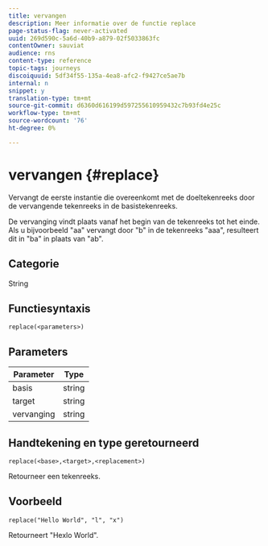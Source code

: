 ```yaml
---
title: vervangen
description: Meer informatie over de functie replace
page-status-flag: never-activated
uuid: 269d590c-5a6d-40b9-a879-02f5033863fc
contentOwner: sauviat
audience: rns
content-type: reference
topic-tags: journeys
discoiquuid: 5df34f55-135a-4ea8-afc2-f9427ce5ae7b
internal: n
snippet: y
translation-type: tm+mt
source-git-commit: d6360d616199d597255610959432c7b93fd4e25c
workflow-type: tm+mt
source-wordcount: '76'
ht-degree: 0%

---
```



# vervangen {#replace}

Vervangt de eerste instantie die overeenkomt met de doeltekenreeks door de vervangende tekenreeks in de basistekenreeks.

De vervanging vindt plaats vanaf het begin van de tekenreeks tot het einde. Als u bijvoorbeeld &quot;aa&quot; vervangt door &quot;b&quot; in de tekenreeks &quot;aaa&quot;, resulteert dit in &quot;ba&quot; in plaats van &quot;ab&quot;.

## Categorie

String

## Functiesyntaxis

`replace(<parameters>)`

## Parameters

| Parameter | Type |
|-----------|--------------|
| basis | string |
| target | string |
| vervanging | string |

## Handtekening en type geretourneerd

`replace(<base>,<target>,<replacement>)`

Retourneer een tekenreeks.

## Voorbeeld

`replace("Hello World", "l", "x")`

Retourneert &quot;Hexlo World&quot;.
